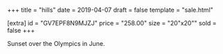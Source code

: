 +++
title = "hills"
date = 2019-04-07
draft = false
template = "sale.html"

[extra]
id = "GV7EPF8N9MJZJ"
price = "258.00"
size = "20\"x20\""
sold = false
+++

Sunset over the Olympics in June.
